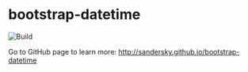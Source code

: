 bootstrap-datetime
==================

![Build](https://travis-ci.org/sandersky/bootstrap-datetime.svg?branch=master)

Go to GitHub page to learn more: <http://sandersky.github.io/bootstrap-datetime>
